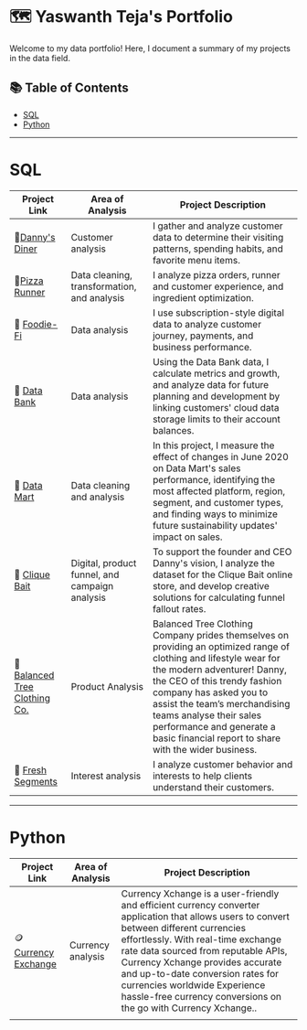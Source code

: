 # 🗺 Yaswanth Teja's Portfolio

Welcome to my data portfolio! Here, I document a summary of my projects in the data field. 

## 📚 Table of Contents

- [SQL](#sql)
- [Python](#python)
  









***

# SQL

| Project Link | Area of Analysis | Project Description | 
|---|---|---|
| 🍜[Danny's Diner](https://github.com/yaswanthteja/SQL_Dannys_Diner_CaseStudy1) | Customer analysis | I gather and analyze customer data to determine their visiting patterns, spending habits, and favorite menu items.  | 
| 🍕[Pizza Runner](https://github.com/yaswanthteja/SQL_Dannys_Pizza_Runner_CaseStudy2-) | Data cleaning, transformation, and analysis | I analyze pizza orders, runner and customer experience, and ingredient optimization.  |  
| 🥑 [Foodie-Fi](https://github.com/yaswanthteja/SQL_Dannys_Foodiee-Fi_CaseStudy3) | Data analysis | I use subscription-style digital data to analyze customer journey, payments, and business performance.  |  
| 🏦 [Data Bank](https://github.com/yaswanthteja/SQL_Dannys_Data-Bank_CaseStudy4) | Data analysis | Using the Data Bank data, I calculate metrics and growth, and analyze data for future planning and development by linking customers' cloud data storage limits to their account balances.  |  
| 🌽 [Data Mart](https://github.com/yaswanthteja/) | Data cleaning and analysis | In this project, I measure the effect of changes in June 2020 on Data Mart's sales performance, identifying the most affected platform, region, segment, and customer types, and finding ways to minimize future sustainability updates' impact on sales.  |  
| 🎣 [Clique Bait](https://github.com/yaswanthteja/SQL_Dannys_Clique_Bait) | Digital, product funnel, and campaign analysis | To support the founder and CEO Danny's vision, I analyze the dataset for the Clique Bait online store, and develop creative solutions for calculating funnel fallout rates.  |  
| 👔 [ Balanced Tree Clothing Co.](https://github.com/yaswanthteja/Case_Study_7_Balanced_Tree_Clothing_Co) | Product Analysis | Balanced Tree Clothing Company prides themselves on providing an optimized range of clothing and lifestyle wear for the modern adventurer! Danny, the CEO of this trendy fashion company has asked you to assist the team’s merchandising teams analyse their sales performance and generate a basic financial report to share with the wider business.|
| 🍒 [Fresh Segments](https://github.com/yaswanthteja/Fresh_Segments) | Interest analysis | I analyze customer behavior and interests to help clients understand their customers.  |  
 

***

# Python

| Project Link  | Area of Analysis  | Project Description  | 
|---|---|---|
| 🪙 [Currency Exchange](https://github.com/yaswanthteja/Currency_Xchange)  | Currency analysis  | Currency Xchange is a user-friendly and efficient currency converter application that allows users to convert between different currencies effortlessly. With real-time exchange rate data sourced from reputable APIs, Currency Xchange provides accurate and up-to-date conversion rates for currencies worldwide Experience hassle-free currency conversions on the go with Currency Xchange..   | 
|   |   |   |  
 
